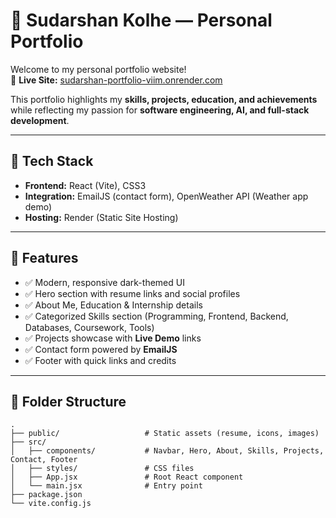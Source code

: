 # 💼 Sudarshan Kolhe — Personal Portfolio  

Welcome to my personal portfolio website!  
🔗 **Live Site:** [sudarshan-portfolio-viim.onrender.com](https://sudarshan-portfolio-viim.onrender.com)  

This portfolio highlights my **skills, projects, education, and achievements** while reflecting my passion for **software engineering, AI, and full-stack development**.  

---

## 🚀 Tech Stack  

- **Frontend:** React (Vite), CSS3  
- **Integration:** EmailJS (contact form), OpenWeather API (Weather app demo)  
- **Hosting:** Render (Static Site Hosting)  

---

## 🌟 Features  

- ✅ Modern, responsive dark-themed UI  
- ✅ Hero section with resume links and social profiles  
- ✅ About Me, Education & Internship details  
- ✅ Categorized Skills section (Programming, Frontend, Backend, Databases, Coursework, Tools)  
- ✅ Projects showcase with **Live Demo** links  
- ✅ Contact form powered by **EmailJS**  
- ✅ Footer with quick links and credits  

---

## 📁 Folder Structure  

```plaintext
.
├── public/                   # Static assets (resume, icons, images)
├── src/
│   ├── components/           # Navbar, Hero, About, Skills, Projects, Contact, Footer
│   ├── styles/               # CSS files
│   ├── App.jsx               # Root React component
│   └── main.jsx              # Entry point
├── package.json
└── vite.config.js

